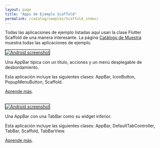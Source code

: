 ```yaml
---
layout: page
title: "Apps de Ejemplo Scaffold"
permalink: /catalog/samples/Scaffold_index/
---
```


Todas las aplicaciones de ejemplo listadas aquí usan la clase Flutter Scaffold de una manera interesante. La página <a href="/catalog/samples/">Catálogo de Muestra</a> muestra todas las aplicaciones de ejemplo.

<div class="container-fluid">
  <div class="row" style="margin-bottom: 32px">
    <a href="/catalog/samples/basic-app-bar/">
      <div class="col-md-3">
        <img style="border:1px solid #000000" src="https://storage.googleapis.com/flutter-catalog/cb4a54db8fb3726bf4293b9cc5cb12ce16883803/basic_app_bar_small.png" alt="Android screenshot" class="img-responsive">
      </div>
   </a>
    <div class="col-md-9">
      <p>
        Una AppBar típica con un título, acciones y un menú desplegable de desbordamiento.
      </p>
      <p>
        Esta aplicación incluye las siguientes clases: AppBar, IconButton, PopupMenuButton, Scaffold.
      </p>
      <p>
        <a href="/catalog/samples/basic-app-bar/">Aprende más</a>.
      </p>
    </div>
  </div>

  <div class="row" style="margin-bottom: 32px">
    <a href="/catalog/samples/tabbed-app-bar/">
      <div class="col-md-3">
        <img style="border:1px solid #000000" src="https://storage.googleapis.com/flutter-catalog/cb4a54db8fb3726bf4293b9cc5cb12ce16883803/tabbed_app_bar_small.png" alt="Android screenshot" class="img-responsive">
      </div>
   </a>
    <div class="col-md-9">
      <p>
        Una AppBar con una TabBar como su widget inferior.
      </p>
      <p>
        Esta aplicación incluye las siguientes clases: AppBar, DefaultTabController, TabBar, Scaffold, TabBarView.
      </p>
      <p>
        <a href="/catalog/samples/tabbed-app-bar/">Aprende más</a>.
      </p>
    </div>
  </div>

</div>